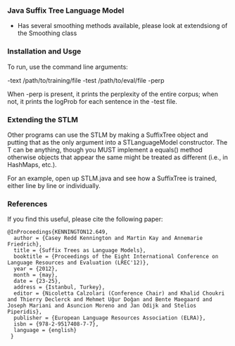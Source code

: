 ### Java Suffix Tree Language Model

- Has several smoothing methods available, please look at extendsiong of the Smoothing class

### Installation and Usge

To run, use the command line arguments:

-text /path/to/training/file 
-test /path/to/eval/file 
-perp 

When -perp is present, it prints the perplexity of the entire corpus; when not, it prints the logProb for each sentence in the -test file.

### Extending the STLM

Other programs can use the STLM by making a SuffixTree<T> object and putting that as the only argument into a STLanguageModel<T> constructor. The T can be anything, though you MUST implement
a equals() method otherwise objects that appear the same might be treated as different (i.e., in HashMaps, etc.). 

For an example, open up STLM.java and see how a SuffixTree is trained, either line by line or individually. 

### References

If you find this useful, please cite the following paper:

```
@InProceedings{KENNINGTON12.649,
  author = {Casey Redd Kennington and Martin Kay and Annemarie Friedrich},
  title = {Suffix Trees as Language Models},
  booktitle = {Proceedings of the Eight International Conference on Language Resources and Evaluation (LREC'12)},
  year = {2012},
  month = {may},
  date = {23-25},
  address = {Istanbul, Turkey},
  editor = {Nicoletta Calzolari (Conference Chair) and Khalid Choukri and Thierry Declerck and Mehmet Uğur Doğan and Bente Maegaard and Joseph Mariani and Asuncion Moreno and Jan Odijk and Stelios Piperidis},
  publisher = {European Language Resources Association (ELRA)},
  isbn = {978-2-9517408-7-7},
  language = {english}
 }
```

